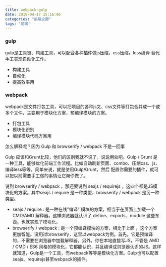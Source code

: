 ```yaml
---
title: webpack-gulp
date: 2018-04-17 15:16:46
categories: "前端之巅"
tags: '前端'
---
```


### gulp

gulp是工具链、构建工具，可以配合各种插件做js压缩，css压缩，less编译 替代手工实现自动化工作。

- 构建工具
- 自动化
- 提高效率用

### webpack

webpack是文件打包工具，可以把项目的各种js文、css文件等打包合并成一个或多个文件，主要用于模块化方案，预编译模块的方案。

- 打包工具
- 模块化识别
- 编译模块代码方案用

怎么解释呢？因为 Gulp 和 browserify / webpack 不是一回事

Gulp 应该和Grunt比较，他们的区别我就不说了，说说用处吧。Gulp / Grunt 是一种工具，能够优化前端工作流程。比如自动刷新页面、combo、压缩css、js、编译less等等。简单来说，就是使用Gulp/Grunt，然后 配置你需要的插件，就可以把以前需要手工做的事情让它帮你做了。

说到 browserify / webpack ，那还要说到 seajs / requirejs 。这四个都是JS模块化的方案。其中seajs / require 是一种类型，browserify / webpack 是另一种类型。

- seajs / require : 是一种在线"编译" 模块的方案，相当于在页面上加载一个 CMD/AMD 解释器。这样浏览器就认识了 define、exports、module 这些东西。也就实现了模块化。
- browserify / webpack : 是一个预编译模块的方案，相比于上面 ，这个方案更加智能。没用过browserify，这里以webpack为例。首先，它是预编译的，不需要在浏览器中加载解释器。另外，你在本地直接写JS，不管是 AMD / CMD / ES6 风格的模块化，它都能认识，并且编译成浏览器认识的JS。这样就知道，Gulp是一个工具，而webpack等等是模块化方案。Gulp也可以配置seajs、requirejs甚至webpack的插件。